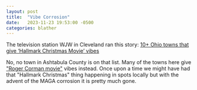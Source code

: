 ```yaml
---
layout: post
title:  "Vibe Corrosion"
date:   2023-11-23 19:53:00 -0500
categories: blather
---
```

The television station WJW in Cleveland ran this story: [10+ Ohio towns that give ‘Hallmark Christmas Movie’ vibes](https://fox8.com/news/10-ohio-towns-that-give-hallmark-christmas-movie-vibes/)

No, no town in Ashtabula County is on that list.  Many of the towns here give ["Roger Corman movie"](https://en.wikipedia.org/w/index.php?title=Roger_Corman_filmography&oldid=1183488896) vibes instead.  Once upon a time we might have had that "Hallmark Christmas" thing happening in spots locally but with the advent of the MAGA corrosion it is pretty much gone.
